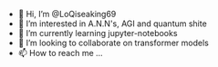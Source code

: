- 👋 Hi, I’m @LoQiseaking69
- 👀 I’m interested in A.N.N's, AGI and quantum shite
- 🌱 I’m currently learning jupyter-notebooks
- 💞️ I’m looking to collaborate on transformer models
- 📫 How to reach me ...

<!---
LoQiseaking69/LoQiseaking69 is a ✨ special ✨ repository because its `README.md` (this file) appears on your GitHub profile.
You can click the Preview link to take a look at your changes.
--->
